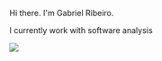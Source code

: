 Hi there. I'm Gabriel Ribeiro.

I currently work with software analysis


![](https://media.giphy.com/media/cnbsOTkEJnq0/giphy.gif)




<picture>
<source 
  srcset="https://github-readme-stats.vercel.app/api?username=Gabo700&show_icons=true&theme=dark"
  media="(prefers-color-scheme: dark)"
/>
<source
  srcset="https://github-readme-stats.vercel.app/api?username=Gabo700&show_icons=true"
  media="(prefers-color-scheme: light), (prefers-color-scheme: no-preference)"
/>



